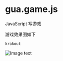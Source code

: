 # gua.game.js
JavaScript 写游戏

游戏效果图如下

```krakout```

![Image text](https://github.com/baiykmax/gua.game.js/blob/master/img/krakout.gif)
